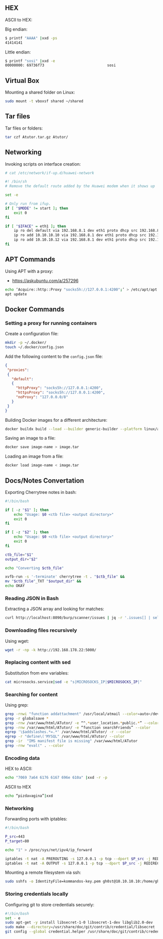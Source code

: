 ## HEX

ASCII to HEX:

Big endian:

```bash
$ printf "AAAA" |xxd -ps                                                                                                                                                                                                                              130 ⨯
41414141
```

Little endian:

```bash
$ printf "sosi" |xxd -e
00000000: 69736f73                             sosi
```

## Virtual Box

Mounting a shared folder on Linux:

```bash
sudo mount -t vboxsf shared ~/shared
```

## Tar files

Tar files or folders:

```bash
tar czf Atutor.tar.gz Atutor/
```

## Networking

Invoking scripts on interface creation:

```bash
# cat /etc/network/if-up.d/huawei-network

#! /bin/sh
# Remove the default route added by the Huawei modem when it shows up

set -e

# Only run from ifup.
if [ "$MODE" != start ]; then
    exit 0
fi

if [ "$IFACE" = eth1 ]; then
    ip ro del default via 192.168.8.1 dev eth1 proto dhcp src 192.168.8.100 metric 100 
    ip ro add 10.10.10.10 via 192.168.8.1 dev eth1 proto dhcp src 192.168.8.100 metric 100
    ip ro add 10.10.10.12 via 192.168.8.1 dev eth1 proto dhcp src 192.168.8.100 metric 100
fi
```

## APT Commands

Using APT with a proxy:

- https://askubuntu.com/a/257296

```bash
echo ‘Acquire::http::Proxy "socks5h://127.0.0.1:4200";’ > /etc/apt/apt.conf.d/11-proxy
apt update
```

## Docker Commands

### Setting a proxy for running containers

Create a configuration file:

```bash
mkdir -p ~/.docker/
touch ~/.docker/config.json
```

Add the following content to the `config.json` file:

```json
{
 "proxies":
 {
   "default":
   {
     "httpProxy": "socks5h://127.0.0.1:4200",
     "httpsProxy": "socks5h://127.0.0.1:4200",
     "noProxy": "127.0.0.0/8"
   }
 }
}
```


Building Docker images for a different architecture:

```bash
docker buildx build --load --builder generic-builder --platform linux/arm64 -f ./Dockerfile -t masscan-web-ui-docker-arm64
```

Saving an image to a file:

```bash
docker save image-name > image.tar
```

Loading an image from a file:

```bash
docker load image-name < image.tar
```

## Docs/Notes Convertation

Exporting Cherrytree notes in bash:

```bash
#!/bin/bash

if [ -z "$1" ]; then
    echo "Usage: $0 <ctb file> <output directory>"
    exit 0
fi

if [ -z "$2" ]; then
    echo "Usage: $0 <ctb file> <output directory>"
    exit 0
fi

ctb_file="$1"
output_dir="$2"

echo "Converting $ctb_file"

xvfb-run -s '-terminate' cherrytree -t . "$ctb_file" &&
mv "$ctb_file"_TXT "$output_dir" &&
echo OKAY
```

### Reading JSON in Bash

Extracting a JSON array and looking for matches:

```bash
curl http://localhost:8090/burp/scanner/issues | jq -r '.issues[] | select(.severity=="Low").url' > /tmp/findings.txt
```

### Downloading files recursively

Using wget:

```bash
wget -r -np -k http://192.168.178.22:5000/
```

### Replacing content with sed

Substitution from env variables:

```bash
cat microsocks.service|sed -e "s|MICROSOCKS_IP|$MICROSOCKS_IP|"
```

### Searching for content

Using grep:

```bash
grep -rnwi "function addattachment" /usr/local/atmail --color=auto>/dev/null
grep -r globalsave *
grep -rnw /var/www/html/ATutor/ -e “^.*user_location.*public.*” --color
grep -rnw /var/www/html/ATutor/ -e “function searchFriends” --color
egrep '\$addslashes.*=.*' /var/www/html/ATutor/ -r --color
egrep -r "define\('MYSQL" /var/www/html/ATutor/ --color
grep -ir  "IMS manifest file is missing" /var/www/html/ATutor
grep -rnw "eval(" . --color
```

### Encoding data

HEX to ASCII:

```bash
echo "7069 7a64 6176 6167 696e 610a" |xxd -r -p
```

ASCII to HEX

```bash
echo “pizdavagina”|xxd
```

### Networking

Forwarding ports with iptables:

```bash
#!/bin/bash

P_src=443
P_target=80

echo "1" > /proc/sys/net/ipv4/ip_forward

iptables -t nat -A PREROUTING -s 127.0.0.1 -p tcp --dport $P_src -j REDIRECT --to $P_target
iptables -t nat -A OUTPUT -s 127.0.0.1 -p tcp --dport $P_src -j REDIRECT --to $P_target
```

Mounting a remote filesystem via ssh:

```bash
sudo sshfs -o IdentityFile=kommandos-key.pem gh0st@10.10.10.10:/home/gh0st/huginn /mnt
```

### Storing credentials locally

Configuring git to store credentials securely:

```bash
#!/bin/bash
set - e
sudo apt-get -y install libsecret-1-0 libsecret-1-dev libglib2.0-dev
sudo make --directory=/usr/share/doc/git/contrib/credential/libsecret
git config --global credential.helper /usr/share/doc/git/contrib/credential/libsecret/git-credential-libsecret
```
